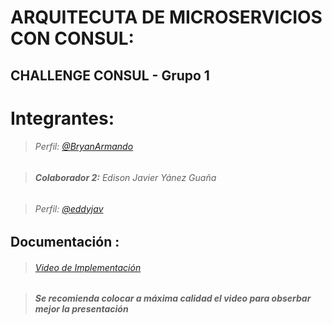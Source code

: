 # **ARQUITECUTA DE MICROSERVICIOS CON CONSUL:** 

## CHALLENGE CONSUL - Grupo 1

# Integrantes:

> ######  Perfil: [@BryanArmando](https://github.com/BryanArmando)

> ######  **Colaborador 2:** Edison Javier Yánez Guaña

> ######  Perfil: [@eddyjav](https://github.com/eddyjav)

## Documentación :
> ######  [Video de Implementación](https://www.youtube.com/watch?v=vWYMML_eIUE)

> ######  **Se recomienda colocar a máxima calidad el video para obserbar mejor la presentación** 
